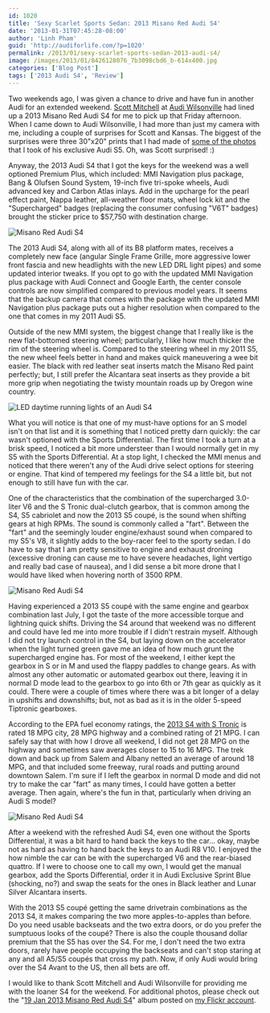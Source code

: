 ```yaml
---
id: 1020
title: 'Sexy Scarlet Sports Sedan: 2013 Misano Red Audi S4'
date: '2013-01-31T07:45:28-08:00'
author: 'Linh Pham'
guid: 'http://audiforlife.com/?p=1020'
permalink: /2013/01/sexy-scarlet-sports-sedan-2013-audi-s4/
image: /images/2013/01/8426128076_7b3098cbd6_b-614x400.jpg
categories: ['Blog Post']
tags: ['2013 Audi S4', 'Review']
---
```


Two weekends ago, I was given a chance to drive and have fun in another Audi for an extended weekend. [Scott Mitchell](http://iamaudi.com/) at [Audi Wilsonville](http://www.audiwilsonville.com/) had lined up a 2013 Misano Red Audi S4 for me to pick up that Friday afternoon. When I came down to Audi Wilsonville, I had more than just my camera with me, including a couple of surprises for Scott and Kansas. The biggest of the surprises were three 30"x20" prints that I had made of [some of the photos](http://www.flickr.com/photos/questionlp/sets/72157632331055705/) that I took of his exclusive Audi S5. Oh, was Scott surprised! :)

Anyway, the 2013 Audi S4 that I got the keys for the weekend was a well optioned Premium Plus, which included: MMI Navigation plus package, Bang & Olufsen Sound System, 19-inch five tri-spoke wheels, Audi advanced key and Carbon Atlas inlays. Add in the upcharge for the pearl effect paint, Nappa leather, all-weather floor mats, wheel lock kit and the "Supercharged" badges (replacing the consumer confusing "V6T" badges) brought the sticker price to $57,750 with destination charge.

![Misano Red Audi S4](/images/2013/01/L1002182_medium.jpg)

The 2013 Audi S4, along with all of its B8 platform mates, receives a completely new face (angular Single Frame Grille, more aggressive lower front fascia and new headlights with the new LED DRL light pipes) and some updated interior tweaks. If you opt to go with the updated MMI Navigation plus package with Audi Connect and Google Earth, the center console controls are now simplified compared to previous model years. It seems that the backup camera that comes with the package with the updated MMI Navigation plus package puts out a higher resolution when compared to the one that comes in my 2011 Audi S5.

Outside of the new MMI system, the biggest change that I really like is the new flat-bottomed steering wheel; particularly, I like how much thicker the rim of the steering wheel is. Compared to the steering wheel in my 2011 S5, the new wheel feels better in hand and makes quick maneuvering a wee bit easier. The black with red leather seat inserts match the Misano Red paint perfectly; but, I still prefer the Alcantara seat inserts as they provide a bit more grip when negotiating the twisty mountain roads up by Oregon wine country.

![LED daytime running lights of an Audi S4](/images/2013/01/L1002170_medium.jpg)

What you will notice is that one of my must-have options for an S model isn't on that list and it is something that I noticed pretty darn quickly: the car wasn't optioned with the Sports Differential. The first time I took a turn at a brisk speed, I noticed a bit more understeer than I would normally get in my S5 with the Sports Differential. At a stop light, I checked the MMI menus and noticed that there weren't any of the Audi drive select options for steering or engine. That kind of tempered my feelings for the S4 a little bit, but not enough to still have fun with the car.

One of the characteristics that the combination of the supercharged 3.0-liter V6 and the S Tronic dual-clutch gearbox, that is common among the S4, S5 cabriolet and now the 2013 S5 coupé, is the sound when shifting gears at high RPMs. The sound is commonly called a "fart". Between the "fart" and the seemingly louder engine/exhaust sound when compared to my S5's V8, it slightly adds to the boy-racer feel to the sporty sedan. I do have to say that I am pretty sensitive to engine and exhaust droning (excessive droning can cause me to have severe headaches, light vertigo and really bad case of nausea), and I did sense a bit more drone that I would have liked when hovering north of 3500 RPM.

![Misano Red Audi S4](/images/2013/01/L1002179_medium.jpg)

Having experienced a 2013 S5 coupé with the same engine and gearbox combination last July, I got the taste of the more accessible torque and lightning quick shifts. Driving the S4 around that weekend was no different and could have led me into more trouble if I didn't restrain myself. Although I did not try launch control in the S4, but laying down on the accelerator when the light turned green gave me an idea of how much grunt the supercharged engine has. For most of the weekend, I either kept the gearbox in S or in M and used the flappy paddles to change gears. As with almost any other automatic or automated gearbox out there, leaving it in normal D mode lead to the gearbox to go into 6th or 7th gear as quickly as it could. There were a couple of times where there was a bit longer of a delay in upshifts and downshifts; but, not as bad as it is in the older 5-speed Tiptronic gearboxes.

According to the EPA fuel economy ratings, the [2013 S4 with S Tronic](http://www.fueleconomy.gov/feg/Find.do?action=sbs&id=32573) is rated 18 MPG city, 28 MPG highway and a combined rating of 21 MPG. I can safely say that with how I drove all weekend, I did not get 28 MPG on the highway and sometimes saw averages closer to 15 to 16 MPG. The trek down and back up from Salem and Albany netted an average of around 18 MPG, and that included some freeway, rural roads and putting around downtown Salem. I'm sure if I left the gearbox in normal D mode and did not try to make the car "fart" as many times, I could have gotten a better average. Then again, where's the fun in that, particularly when driving an Audi S model?

![Misano Red Audi S4](/images/2013/01/L1002186_medium.jpg)

After a weekend with the refreshed Audi S4, even one without the Sports Differential, it was a bit hard to hand back the keys to the car... okay, maybe not as hard as having to hand back the keys to an Audi R8 V10. I enjoyed the how nimble the car can be with the supercharged V6 and the rear-biased quattro. If I were to choose one to call my own, I would get the manual gearbox, add the Sports Differential, order it in Audi Exclusive Sprint Blue (shocking, no?) and swap the seats for the ones in Black leather and Lunar Silver Alcantara inserts.

With the 2013 S5 coupé getting the same drivetrain combinations as the 2013 S4, it makes comparing the two more apples-to-apples than before. Do you need usable backseats and the two extra doors, or do you prefer the sumptuous looks of the coupé? There is also the couple thousand dollar premium that the S5 has over the S4. For me, I don't need the two extra doors, rarely have people occupying the backseats and can't stop staring at any and all A5/S5 coupés that cross my path. Now, if only Audi would bring over the S4 Avant to the US, then all bets are off.

I would like to thank Scott Mitchell and Audi Wilsonville for providing me with the loaner S4 for the weekend. For additional photos, please check out the "[19 Jan 2013 Misano Red Audi S4](http://www.flickr.com/photos/questionlp/sets/72157632638758574/)" album posted on [my Flickr account](http://www.flickr.com/photos/questionlp/).
